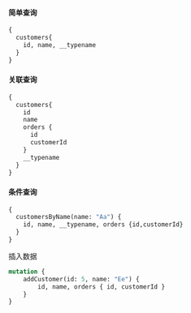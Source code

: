 
#### 简单查询
```graphql
{
  customers{
    id, name, __typename
  }
}
```

#### 关联查询
```graphql
{
  customers{
    id
    name
    orders {
      id
      customerId
    }
    __typename
  }
}
```

#### 条件查询
```graphql
{
  customersByName(name: "Aa") {
    id, name, __typename, orders {id,customerId}
  }
}
```

插入数据
```graphql
mutation {
    addCustomer(id: 5, name: "Ee") {
        id, name, orders { id, customerId }
    }
}
```